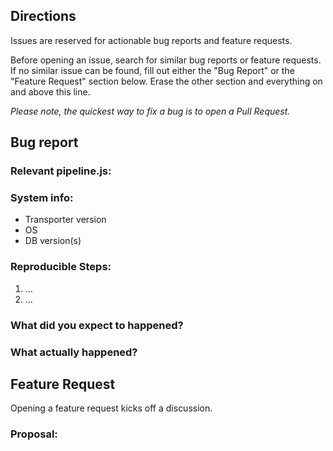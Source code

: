 ## Directions

Issues are reserved for actionable bug reports and feature requests.

Before opening an issue, search for similar bug reports or feature requests.
If no similar issue can be found, fill out either the "Bug Report" or the "Feature Request" section below.
Erase the other section and everything on and above this line.

*Please note, the quickest way to fix a bug is to open a Pull Request.*

## Bug report

### Relevant pipeline.js:

### System info:

- Transporter version
- OS
- DB version(s)

### Reproducible Steps:

1. ...
2. ...

### What did you expect to happened?

### What actually happened?


## Feature Request

Opening a feature request kicks off a discussion.

### Proposal:
